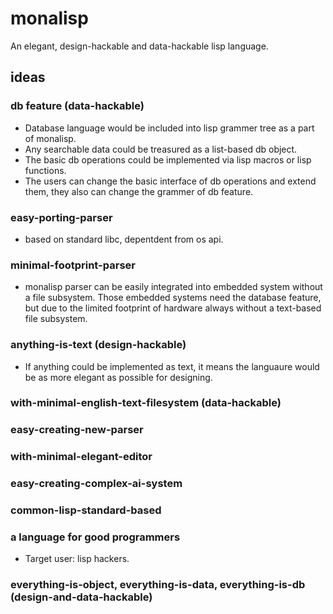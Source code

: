 # monalisp
An elegant, design-hackable and data-hackable lisp language.

## ideas
### db feature (data-hackable)
- Database language would be included into lisp grammer tree as a part of monalisp.
- Any searchable data could be treasured as a list-based db object.
- The basic db operations could be implemented via lisp macros or lisp functions.
- The users can change the basic interface of db operations and extend them, they also can change the grammer of db feature.

### easy-porting-parser
- based on standard libc, depentdent from os api.

### minimal-footprint-parser
- monalisp parser can be easily integrated into embedded system without a file subsystem.
Those embedded systems need the database feature, but due to the limited footprint of hardware always without a text-based file subsystem.

### anything-is-text (design-hackable)
- If anything could be implemented as text, it means the languaure would be as more elegant as possible for designing. 

### with-minimal-english-text-filesystem (data-hackable)

### easy-creating-new-parser

### with-minimal-elegant-editor

### easy-creating-complex-ai-system

### common-lisp-standard-based

### a language for good programmers
- Target user: lisp hackers.

### everything-is-object, everything-is-data, everything-is-db (design-and-data-hackable)
